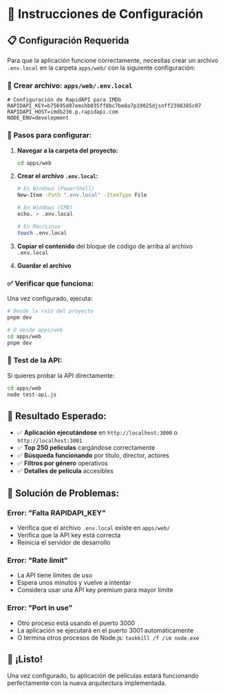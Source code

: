 # 🚀 Instrucciones de Configuración

## 📋 **Configuración Requerida**

Para que la aplicación funcione correctamente, necesitas crear un archivo `.env.local` en la carpeta `apps/web/` con la siguiente configuración:

### 📁 **Crear archivo: `apps/web/.env.local`**

```env
# Configuración de RapidAPI para IMDb
RAPIDAPI_KEY=b75695d07emshb035ff8bc7be8a7p19025djsnff2398385c07
RAPIDAPI_HOST=imdb236.p.rapidapi.com
NODE_ENV=development
```

### 🔧 **Pasos para configurar:**

1. **Navegar a la carpeta del proyecto:**
   ```bash
   cd apps/web
   ```

2. **Crear el archivo `.env.local`:**
   ```bash
   # En Windows (PowerShell)
   New-Item -Path ".env.local" -ItemType File
   
   # En Windows (CMD)
   echo. > .env.local
   
   # En Mac/Linux
   touch .env.local
   ```

3. **Copiar el contenido** del bloque de código de arriba al archivo `.env.local`

4. **Guardar el archivo**

### ✅ **Verificar que funciona:**

Una vez configurado, ejecuta:

```bash
# Desde la raíz del proyecto
pnpm dev

# O desde apps/web
cd apps/web
pnpm dev
```

### 🧪 **Test de la API:**

Si quieres probar la API directamente:

```bash
cd apps/web
node test-api.js
```

## 🎯 **Resultado Esperado:**

- ✅ **Aplicación ejecutándose** en `http://localhost:3000` o `http://localhost:3001`
- ✅ **Top 250 películas** cargándose correctamente
- ✅ **Búsqueda funcionando** por título, director, actores
- ✅ **Filtros por género** operativos
- ✅ **Detalles de película** accesibles

## 🚨 **Solución de Problemas:**

### **Error: "Falta RAPIDAPI_KEY"**
- Verifica que el archivo `.env.local` existe en `apps/web/`
- Verifica que la API key está correcta
- Reinicia el servidor de desarrollo

### **Error: "Rate limit"**
- La API tiene límites de uso
- Espera unos minutos y vuelve a intentar
- Considera usar una API key premium para mayor límite

### **Error: "Port in use"**
- Otro proceso está usando el puerto 3000
- La aplicación se ejecutará en el puerto 3001 automáticamente
- O termina otros procesos de Node.js: `taskkill /f /im node.exe`

## 🎉 **¡Listo!**

Una vez configurado, tu aplicación de películas estará funcionando perfectamente con la nueva arquitectura implementada.
